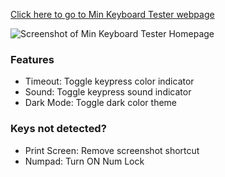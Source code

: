 [Click here to go to Min Keyboard Tester webpage](https://minkeyboardtester.netlify.app/)

![Screenshot of Min Keyboard Tester Homepage](https://github.com/fathulfahmy/min-keyboard-tester/assets/100550389/91794ebe-7905-4dc0-905c-a44bb6f64ff7)

### Features
- Timeout: Toggle keypress color indicator  
- Sound: Toggle keypress sound indicator
- Dark Mode: Toggle dark color theme

### Keys not detected?
- Print Screen: Remove screenshot shortcut
- Numpad: Turn ON Num Lock
